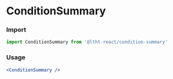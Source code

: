 
# ConditionSummary

<!-- STORY -->

### Import

```js
import ConditionSummary from '@ltht-react/condition-summary'
```

### Usage

```jsx
<ConditionSummary />
```
  